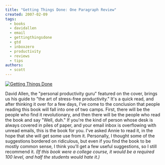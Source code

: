 ```yaml
---
title: "Getting Things Done: One Paragraph Review"
created: 2007-02-09
tags:
  - books
  - davidallen
  - email
  - gettingthingsdone
  - gtd
  - inboxzero
  - productivity
  - reviews
  - tips
authors:
  - scott
---
```


[![Getting Things Done](/images/385007361_dc4f93697a_m.jpg)](http://www.flickr.com/photos/spaceninja/385007361/)

David Allen, the "personal productivity guru" featured on the cover, brings us his guide to "the art of stress-free productivity." It's a quick read, and after thinking it over for a few days, I've come to the conclusion that people reading this book will fall into one of two camps. First, there will be the people who find it revolutionary, and then there will be the people who read the book and say "Well, duh." If you're the kind of person whose desk is always covered in piles of paper, and your email inbox is overflowing with unread emails, this is the book for you. I've asked Annie to read it, in the hope that she will get some use from it. Personally, I thought some of the suggestions bordered on ridiculous, but even if you find the book to be mostly common sense, I think you'll get a few useful suggestions, so I still recommend it. _(If this book were a college course, it would be a required 100 level, and half the students would hate it.)_
